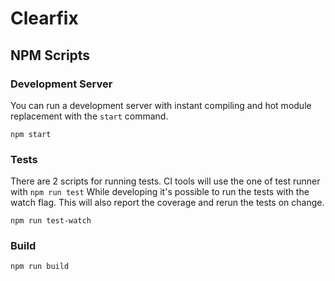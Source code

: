 # Clearfix

## NPM Scripts

### Development Server

You can run a development server with instant compiling and hot module replacement with the `start` command.

```shell
npm start
```

### Tests

There are 2 scripts for running tests. CI tools will use the one of test runner with `npm run test`
While developing it's possible to run the tests with the watch flag. This will also report the coverage and rerun the tests on change.

```shell
npm run test-watch
```

### Build

```
npm run build
```
